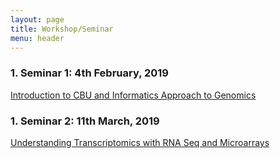 ```yaml
---
layout: page
title: Workshop/Seminar
menu: header
---
```


### **1. Seminar 1: 4th February, 2019**

[Introduction to CBU and Informatics Approach to Genomics](/documents/CBU_Seminar1_introduction_slides.pdf)

### **1. Seminar 2: 11th March, 2019**
[Understanding Transcriptomics with RNA Seq and Microarrays](/documents/CBU_Seminar2_Transcriptomics.pdf)
